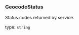 <!--- This is a generated file, do not edit! -->
<!--- [START maps_http_schema_geocodestatus] -->
<h3 class="schema-object" id="GeocodeStatus">GeocodeStatus</h3>

Status codes returned by service.

type: `string`

<!--- [END maps_http_schema_geocodestatus] -->